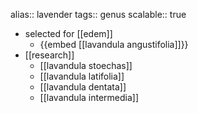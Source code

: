 alias:: lavender
tags:: genus
scalable:: true

- selected for [[edem]]
	- {{embed [[lavandula angustifolia]]}}
- [[research]]
	- [[lavandula stoechas]]
	- [[lavandula latifolia]]
	- [[lavandula dentata]]
	- [[lavandula intermedia]]